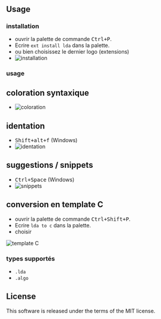 # 

## Usage

### installation

  * ouvrir la palette de commande <kbd>Ctrl+P</kbd>.
  * Ecrire `ext install lda` dans la palette.
  * ou bien choisissez le dernier logo (extensions)
  * ![installation](https://user-images.githubusercontent.com/6844928/47269705-fb551000-d561-11e8-8699-3ebbcee6b608.gif)
### usage

## coloration syntaxique
* ![coloration](https://user-images.githubusercontent.com/6844928/47269722-2b9cae80-d562-11e8-860d-582fda6c8e93.gif)

## identation
* <kbd>Shift+alt+f</kbd> (Windows)
* ![identation](https://user-images.githubusercontent.com/6844928/47269741-74546780-d562-11e8-9015-2e3b89822b35.gif)
## suggestions / snippets 
* <kbd>Ctrl+Space</kbd> (Windows)
* ![snippets](https://user-images.githubusercontent.com/6844928/47269763-ac5baa80-d562-11e8-97a2-95602783746b.gif)

## conversion en template C 
  * ouvrir la palette de commande <kbd>Ctrl+Shift+P</kbd>.
  * Ecrire `lda to c` dans la palette.
  * choisir 
  
  ![template C](https://user-images.githubusercontent.com/6844928/47269795-fe043500-d562-11e8-8659-171f8117890e.gif)

### types supportés

  * `.lda`
  * `.algo`


## License

This software is released under the terms of the MIT license.